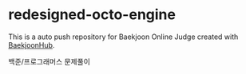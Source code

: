 # redesigned-octo-engine
This is a auto push repository for Baekjoon Online Judge created with [BaekjoonHub](https://github.com/BaekjoonHub/BaekjoonHub).

백준/프로그래머스 문제풀이
